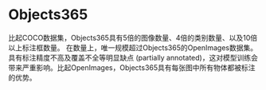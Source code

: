 # Objects365
比起COCO数据集，Objects365具有5倍的图像数量、4倍的类别数量、以及10倍以上标注框数量。
在数量上，唯一规模超过Objects365的OpenImages数据集。
具有标注精度不高及覆盖不全等明显缺点 (partially annotated)，这对模型训练会带来严重影响。比起OpenImages，Objects365具有每张图中所有物体都被标注的优势。
